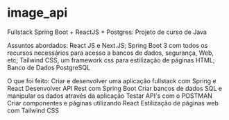 # image_api
Fullstack Spring Boot + ReactJS + Postgres: Projeto de curso de Java

Assuntos abordados:
React JS e Next.JS;
Spring Boot 3 com todos os recursos necessários para acesso a bancos de dados, segurança, Web, etc;
Tailwind CSS, um framework css para estilização de páginas HTML;
Banco de Dados PostgreSQL

O que foi feito:
Criar e desenvolver uma aplicação fullstack com Spring e React
Desenvolver API Rest com Spring Boot
Criar bancos de dados SQL e manipular os dados através da aplicação
Testar API's com o POSTMAN
Criar componentes e páginas utilizando React
Estilização de páginas web com Tailwind CSS
